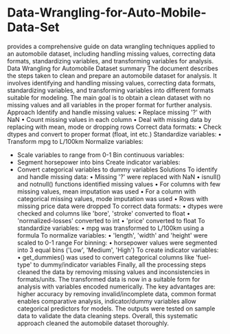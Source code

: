# Data-Wrangling-for-Auto-Mobile-Data-Set
provides a comprehensive guide on data wrangling techniques applied to an automobile dataset, including handling missing values, correcting data formats, standardizing variables, and transforming variables for analysis.
Data Wrangling for Automobile Dataset
summary
The document describes the steps taken to clean and prepare an automobile dataset for analysis. It involves identifying and handling missing values, correcting data formats, standardizing variables, and transforming variables into different formats suitable for modeling. The main goal is to obtain a clean dataset with no missing values and all variables in the proper format for further analysis.
Approach
Identify and handle missing values:
•
Replace missing '?' with NaN
•
Count missing values in each column
•
Deal with missing data by replacing with mean, mode or dropping rows
Correct data formats:
•
Check dtypes and convert to proper format (float, int etc.)
Standardize variables:
•
Transform mpg to L/100km
Normalize variables:
- Scale variables to range from 0-1
Bin continuous variables:
- Segment horsepower into bins
Create indicator variables:
- Convert categorical variables to dummy variables
Solutions
To identify and handle missing data:
•
Missing '?' were replaced with NaN
•
isnull() and notnull() functions identified missing values
•
For columns with few missing values, mean imputation was used
•
For a column with categorical missing values, mode imputation was used
•
Rows with missing price data were dropped
To correct data formats:
•
dtypes were checked and columns like 'bore', 'stroke' converted to float
•
'normalized-losses' converted to int
•
'price' converted to float
To standardize variables:
•
mpg was transformed to L/100km using a formula
To normalize variables:
•
'length', 'width' and 'height' were scaled to 0-1 range
For binning:
•
horsepower values were segmented into 3 equal bins ('Low', 'Medium', 'High')
To create indicator variables:
•
get_dummies() was used to convert categorical columns like 'fuel-type' to dummy/indicator variables
Finally, all the processing steps cleaned the data by removing missing values and inconsistencies in formats/units. The transformed data is now in a suitable form for analysis with variables encoded numerically.
The key advantages are: higher accuracy by removing invalid/incomplete data, common format enables comparative analysis, indicator/dummy variables allow categorical predictors for models.
The outputs were tested on sample data to validate the data cleaning steps. Overall, this systematic approach cleaned the automobile dataset thoroughly.
